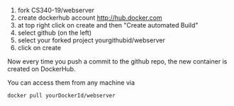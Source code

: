 1. fork CS340-19/webserver
1. create dockerhub account http://hub.docker.com
1. at top right click on create and then "Create automated Build"
1. select github (on the left)
1. select your forked project yourgithubid/webserver
1. click on create

Now every time you push a commit to the github repo, the new container is created on DockerHub.


You can access them from any machine via
```
docker pull yourDockerId/webserver
```
